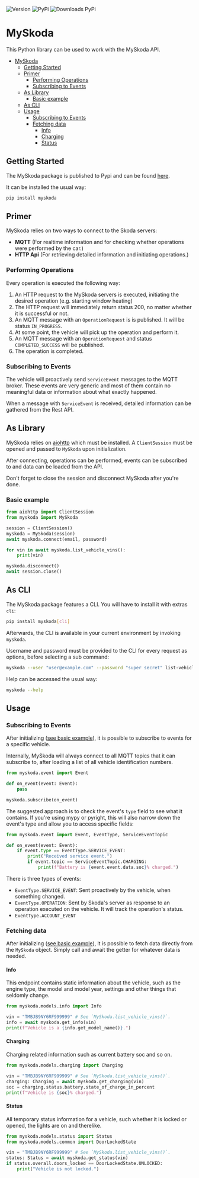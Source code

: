 ![Version](https://img.shields.io/github/v/release/skodaconnect/myskoda?include_prereleases)
![PyPi](https://img.shields.io/pypi/v/myskoda?label=latest%20pypi)
![Downloads PyPi](https://img.shields.io/pypi/dm/myskoda)

# MySkoda

This Python library can be used to work with the MySkoda API.

<!-- TOC -->

- [MySkoda](#myskoda)
    - [Getting Started](#getting-started)
    - [Primer](#primer)
        - [Performing Operations](#performing-operations)
        - [Subscribing to Events](#subscribing-to-events)
    - [As Library](#as-library)
        - [Basic example](#basic-example)
    - [As CLI](#as-cli)
    - [Usage](#usage)
        - [Subscribing to Events](#subscribing-to-events)
        - [Fetching data](#fetching-data)
            - [Info](#info)
            - [Charging](#charging)
            - [Status](#status)

<!-- /TOC -->

## Getting Started

The MySkoda package is published to Pypi and can be found [here](https://pypi.org/project/myskoda/).

It can be installed the usual way:

```sh
pip install myskoda
```

## Primer

MySkoda relies on two ways to connect to the Skoda servers:

* **MQTT** (For realtime information and for checking whether operations were performed by the car.)
* **HTTP Api** (For retrieving detailed information and initiating operations.)

### Performing Operations

Every operation is executed the following way:

1. An HTTP request to the MySkoda servers is executed, initiating the desired operation (e.g. starting window heating)
2. The HTTP request will immediately return status 200, no matter whether it is successful or not.
3. An MQTT message with an `OperationRequest` is is published. It will be status `IN_PROGRESS`.
4. At some point, the vehicle will pick up the operation and perform it.
5. An MQTT message with an `OperationRequest` and status `COMPLETED_SUCCESS` will be published.
6. The operation is completed.

### Subscribing to Events

The vehicle will proactively send `ServiceEvent` messages to the MQTT broker. These events are very generic and most of them contain no meaningful data or information about what exactly happened.

When a message with `ServiceEvent` is received, detailed information can be gathered from the Rest API.

## As Library

MySkoda relies on [aiohttp](https://pypi.org/project/aiohttp/) which must be installed.
A `ClientSession` must be opened and passed to `MySkoda` upon initialization.

After connecting, operations can be performed, events can be subscribed to and data can be loaded from the API.

Don't forget to close the session and disconnect MySkoda after you're done.

### Basic example

```python
from aiohttp import ClientSession
from myskoda import MySkoda

session = ClientSession()
myskoda = MySkoda(session)
await myskoda.connect(email, password)

for vin in await myskoda.list_vehicle_vins():
    print(vin)

myskoda.disconnect()
await session.close()
```

## As CLI

The MySkoda package features a CLI.
You will have to install it with extras `cli`:

```sh
pip install myskoda[cli]
```

Afterwards, the CLI is available in your current environment by invoking `myskoda`.

Username and password must be provided to the CLI for every request as options, before selecting a sub command:

```sh
myskoda --user "user@example.com" --password "super secret" list-vehicles
```

Help can be accessed the usual way:

```sh
myskoda --help
```

## Usage

### Subscribing to Events

After initializing ([see basic example](#basic-example)), it is possible to subscribe to events for a specific vehicle.

Internally, MySkoda will always connect to all MQTT topics that it can subscribe to, after loading a list of all vehicle identification numbers.

```python
from myskoda.event import Event

def on_event(event: Event):
    pass

myskoda.subscribe(on_event)
```

The suggested approach is to check the event's `type` field to see what it contains. If you're using mypy or pyright, this will also narrow down the event's type and allow you to access specific fields:

```python
from myskoda.event import Event, EventType, ServiceEventTopic

def on_event(event: Event):
    if event.type == EventType.SERVICE_EVENT:
        print("Received service event.")
        if event.topic == ServiceEventTopic.CHARGING:
            print(f"Battery is {event.event.data.soc}% charged.")
```

There is three types of events:

* `EventType.SERVICE_EVENT`: Sent proactively by the vehicle, when something changed.
* `EventType.OPERATION`: Sent by Skoda's server as response to an operation executed on the vehicle. It will track the operation's status.
* `EventType.ACCOUNT_EVENT`

### Fetching data

After initializing ([see basic example](#basic-example)), it is possible to fetch data directly from the `MySkoda` object.
Simply call and await the getter for whatever data is needed.

#### Info

This endpoint contains static information about the vehicle, such as the engine type, the model and model year, settings and other things that seldomly change.

```python
from myskoda.models.info import Info

vin = "TMBJB9NY6RF999999" # See `MySkoda.list_vehicle_vins()`.
info = await myskoda.get_info(vin)
print(f"Vehicle is a {info.get_model_name()}.")
```

#### Charging

Charging related information such as current battery soc and so on. 

```python
from myskoda.models.charging import Charging

vin = "TMBJB9NY6RF999999" # See `MySkoda.list_vehicle_vins()`.
charging: Charging = await myskoda.get_charging(vin)
soc = charging.status.battery.state_of_charge_in_percent
print(f"Vehicle is {soc}% charged.")
```

#### Status

All temporary status information for a vehicle, such whether it is locked or opened, the lights are on and therelike.

```python
from myskoda.models.status import Status
from myskoda.models.common import DoorLockedState

vin = "TMBJB9NY6RF999999" # See `MySkoda.list_vehicle_vins()`.
status: Status = await myskoda.get_status(vin)
if status.overall.doors_locked == DoorLockedState.UNLOCKED:
    print("Vehicle is not locked.")
```